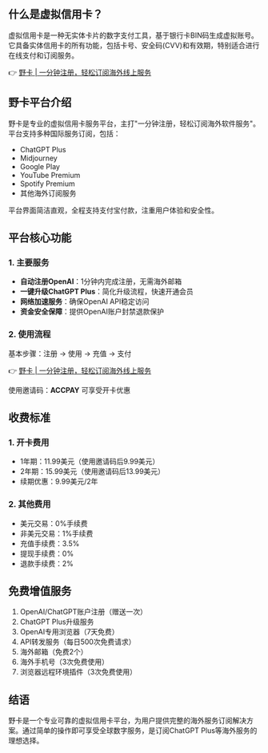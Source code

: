 ## 什么是虚拟信用卡？

虚拟信用卡是一种无实体卡片的数字支付工具，基于银行卡BIN码生成虚拟账号。它具备实体信用卡的所有功能，包括卡号、安全码(CVV)和有效期，特别适合进行在线支付和订阅服务。

👉 [野卡 | 一分钟注册，轻松订阅海外线上服务](https://bit.ly/bewildcard)

## 野卡平台介绍

野卡是专业的虚拟信用卡服务平台，主打"一分钟注册，轻松订阅海外软件服务"。平台支持多种国际服务订阅，包括：

- ChatGPT Plus
- Midjourney
- Google Play
- YouTube Premium
- Spotify Premium
- 其他海外订阅服务

平台界面简洁直观，全程支持支付宝付款，注重用户体验和安全性。

## 平台核心功能

### 1. 主要服务

- **自动注册OpenAI**：1分钟内完成注册，无需海外邮箱
- **一键升级ChatGPT Plus**：简化升级流程，快速开通会员
- **网络加速服务**：确保OpenAI API稳定访问
- **资金安全保障**：提供OpenAI账户封禁退款保护

### 2. 使用流程

基本步骤：注册 → 使用 → 充值 → 支付

👉 [野卡 | 一分钟注册，轻松订阅海外线上服务](https://bit.ly/bewildcard)

使用邀请码：**ACCPAY** 可享受开卡优惠

## 收费标准

### 1. 开卡费用
- 1年期：11.99美元（使用邀请码后9.99美元）
- 2年期：15.99美元（使用邀请码后13.99美元）
- 续期优惠：9.99美元/2年

### 2. 其他费用
- 美元交易：0%手续费
- 非美元交易：1%手续费
- 充值手续费：3.5%
- 提现手续费：0%
- 退款手续费：2%

## 免费增值服务

1. OpenAI/ChatGPT账户注册（赠送一次）
2. ChatGPT Plus升级服务
3. OpenAI专用浏览器（7天免费）
4. API转发服务（每日500次免费请求）
5. 海外邮箱（免费2个）
6. 海外手机号（3次免费使用）
7. 浏览器远程环境插件（3次免费使用）

## 结语

野卡是一个专业可靠的虚拟信用卡平台，为用户提供完整的海外服务订阅解决方案。通过简单的操作即可享受全球数字服务，是订阅ChatGPT Plus等海外服务的理想选择。